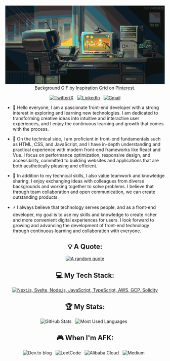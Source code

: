 
<div align="center">

[![Hello World, I'm Jasper!](assets/header.gif)](https://github.com/yandel789)
Background GIF by [Inspiration Grid](https://www.pinterest.jp/pin/863776403558585777/) on [Pinterest](https://www.pinterest.com/).

[![Twitter/X](https://skillicons.dev/icons?i=twitter)](https://twitter.com/progrannyan) &nbsp;
[![LinkedIn](https://skillicons.dev/icons?i=linkedin)](https://www.linkedin.com/in/%E9%B9%8F%E5%AE%87-%E9%A2%9C-6b9926110/) &nbsp;
[![Gmail](https://skillicons.dev/icons?i=gmail)](mailto:progranyan@gmail.com?subject=Hello%20Jasper,%20From%20Github)

</div>

- 🔭  Hello everyone, I am a passionate front-end developer with a strong interest in exploring and learning new technologies. I am dedicated to transforming creative ideas into intuitive and interactive user experiences, and I enjoy the continuous learning and growth that comes with the process.

- 🌱 On the technical side, I am proficient in front-end fundamentals such as HTML, CSS, and JavaScript, and I have in-depth understanding and practical experience with modern front-end frameworks like React and Vue. I focus on performance optimization, responsive design, and accessibility, committed to building websites and applications that are both aesthetically pleasing and efficient.

- 📝 In addition to my technical skills, I also value teamwork and knowledge sharing. I enjoy exchanging ideas with colleagues from diverse backgrounds and working together to solve problems. I believe that through team collaboration and open communication, we can create outstanding products.

- ⚡ I always believe that technology serves people, and as a front-end developer, my goal is to use my skills and knowledge to create richer and more convenient digital experiences for users. I look forward to growing and advancing the development of front-end technology through continuous learning and collaboration with everyone.

<div align="center">

## 💡 A Quote:

[![A random quote](https://quotes-github-readme.vercel.app/api?type=horizontal&theme=dark&border=true)](https://github.com/piyushsuthar/github-readme-quotes)

## 💻 My Tech Stack:

[![Next.js, Svelte, Node.js, JavaScript, TypeScript, AWS, GCP, Solidity](https://skillicons.dev/icons?i=next,nodejs,ts,react,docker,jenkins,linux,py,tensorflow)](https://skillicons.dev)

<!-- ## 📖 Read My Blogs:

<p>
    <a target="_blank"href="https://dev.to/yandel"><img alt="dev.to" src="https://img.shields.io/badge/dev.to-0A0A0A?style=for-the-badge&logo=dev.to&logoColor=white" /></a>&nbsp;&nbsp;
    <a target="_blank"href="https://yandel.hashnode.dev/"><img alt="Hashnode" src="https://img.shields.io/badge/Hashnode-2962FF?style=for-the-badge&logo=hashnode&logoColor=white" /></a>&nbsp;&nbsp;
    <a target="_blank"href="https://medium.com/@yandel"><img alt="Medium" src="https://img.shields.io/badge/Medium-12100E?style=for-the-badge&logo=medium&logoColor=white" /></a>&nbsp;&nbsp;
</p> -->

## 🏆 My Stats:

<p>
    <img height=175 alt="GitHub Stats" src="https://github-readme-stats.vercel.app/api?username=yandel&show_icons=true&count_private=true&theme=dark" />&nbsp;&nbsp;
    <img height=175 alt="Most Used Languages" src="https://github-readme-stats.vercel.app/api/top-langs/?username=yandel789&layout=compact&theme=dark" />&nbsp;&nbsp;
</p>

<!-- ## 🤝 My Contributions and [POAPs](https://www.gitpoap.io/p/0x994cca07c9f25fe84211ea61b61eab5552a32c6d):

<p>
    <a target="_blank"href="https://www.gitpoap.io/gp/893"><img height=175 alt="Taiko GitHub Contributor 2023" src="https://www.gitpoap.io/_next/image?url=https%3A%2F%2Fassets.poap.xyz%2Fgitpoap3a-2023-taiko-contributor-2022-logo-1671723111328.png&w=750&q=75" />&nbsp;&nbsp;
    <a target="_blank"href="https://www.gitpoap.io/gp/879"><img height=175 alt="Ethereum.org GitHub Contributor 2023" src="https://www.gitpoap.io/_next/image?url=https%3A%2F%2Fassets.poap.xyz%2Fgitpoap3a-2023-ethereumorg-contributor-2022-logo-1671568487547.png&w=750&q=75" />&nbsp;&nbsp;
    <a target="_blank"href="https://poap.gallery/event/128736"><img height=175 alt="ZK-Roller-Coaster Taiko Research Contributor" src="https://assets.poap.xyz/taiko-research-contributors-2023-logo-1685987761596.png" />&nbsp;&nbsp;
    <a target="_blank" href="https://collectors.poap.xyz/en-US/token/6673781"><img height=175 alt="Double Your DeFi Cohort 2: May 2023" src="https://assets.poap.xyz/0c6eaacb-d527-479b-8a0e-d9e60726851d.png" />&nbsp;&nbsp;
</p> -->

## 🎮 When I'm AFK:

![Dev.to blog](https://img.shields.io/badge/dev.to-0A0A0A?style=for-the-badge&logo=dev.to&logoColor=white) &nbsp;
![LeetCode](https://img.shields.io/badge/LeetCode-000000?style=for-the-badge&logo=LeetCode&logoColor=#d16c06) &nbsp;
![Alibaba Cloud](https://img.shields.io/badge/AlibabaCloud-%23FF6701.svg?style=for-the-badge&logo=alibabacloud&logoColor=white) &nbsp;
![Medium](https://img.shields.io/badge/Medium-12100E?style=for-the-badge&logo=medium&logoColor=white) &nbsp;

</div>
